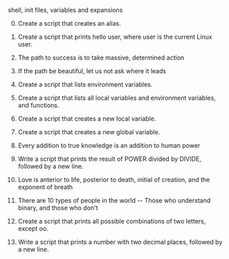 shell, init files, variables and expansions



0. Create a script that creates an alias.



1. Create a script that prints hello user, where user is the current Linux user.



2. The path to success is to take massive, determined action



3. If the path be beautiful, let us not ask where it leads



4. Create a script that lists environment variables.



5. Create a script that lists all local variables and environment variables, and functions.



6. Create a script that creates a new local variable.



7. Create a script that creates a new global variable.



8. Every addition to true knowledge is an addition to human power



9. Write a script that prints the result of POWER divided by DIVIDE, followed by a new line.



10. Love is anterior to life, posterior to death, initial of creation, and the exponent of breath



11. There are 10 types of people in the world -- Those who understand binary, and those who don't



12. Create a script that prints all possible combinations of two letters, except oo.



13. Write a script that prints a number with two decimal places, followed by a new line.
